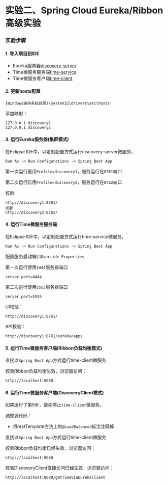 实验二、Spring Cloud Eureka/Ribbon高级实验
======

### 实验步骤

#### 1. 导入项目到IDE

* Eureka服务器[discovery-server](discovery-server)
* Time微服务服务端[time-service](time-service)
* Time微服务客户端[time-client](time-client)

#### 2. 更新hosts配置

```
{Windows操作系统目录}\System32\drivers\etc\hosts
```

添加映射：

```
127.0.0.1 discovery1
127.0.0.1 discovery2
```

#### 3. 运行Eureka服务器(集群模式)

在Eclipse IDE中，以定制配置方式运行discovery-server微服务，

```
Run As -> Run Configurations -> Spring Boot App
```

第一次运行启用`Profile=discovery1`，服务运行在`8761`端口

第二次运行启用`Profile=discovery2`，服务运行在`8762`端口

校验:

```
http://discovery1:8761/
或者
http://discovery2:8762/
```

#### 4. 运行Time微服务服务端

在Eclipse IDE中，以定制配置方式运行time-service微服务，

```
Run As -> Run Configurations -> Spring Boot App
```

配置服务启动端口`Override Properties`

第一次运行使用`4444`服务器端口

```
server.port=4444
```

第二次运行使用`5555`服务器端口

```
server.port=5555
```

UI校验：

```
http://discovery1:8761/
```

API校验：

```
http://discovery1:8761/eureka/apps
```

#### 5. 运行Time微服务客户端(Ribbon负载均衡模式)

直接以`Spring Boot App`方式运行time-client微服务

校验Ribbon负载均衡生效，浏览器访问：

```
http://localhost:8080
```

#### 6. 运行Time微服务客户端(DiscoveryClient模式)

如果运行了第5步，请先停止`time-client`微服务。

调整源代码：

* 将restTemplate方法上的`@LoadBalanced`标注注释掉

直接以`Spring Boot App`方式运行time-client微服务

校验Ribbon负载均衡已经失效，浏览器访问：

```
http://localhost:8080
```

校验DiscoveryClient直接访问已经生效，浏览器访问：

```
http://localhost:8080/getTimeViaEurekaClient
```
